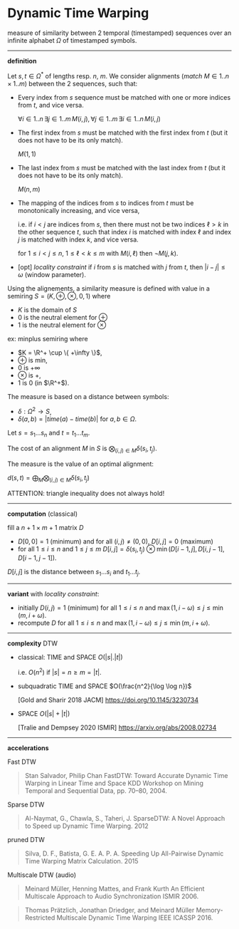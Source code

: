 # Dynamic Time Warping

measure of similarity between 2 temporal (timestamped) sequences 
over an infinite alphabet $`\Omega`$ of timestamped symbols.


---
**definition**

Let $`s, t \in \Omega^*`$ of lengths resp. $`n`$, $`m`$.
We consider alignments (*match* $`M \in 1..n \times 1..m`$) between the 2 sequences, such that:

- Every index from $`s`$ sequence must be matched with one or more indices from $`t`$, and vice versa.

  $`\forall i \in 1..n\, \exists j \in 1..m \, M(i, j),\, \forall j \in 1..m\, \exists i \in 1..n \, M(i, j)`$
  
- The first index from $s$ must be matched with the first index from $`t`$ (but it does not have to be its only match).
  
  $`M(1,1)`$

- The last index from $s$ must be matched with the last index from $`t`$ (but it does not have to be its only match).

  $`M(n,m)`$

- The mapping of the indices from $`s`$ to indices from $t$ must be monotonically increasing, and vice versa, 
  
   i.e. if $`i < j`$ are indices from $`s`$, then there must not be two indices $`\ell > k`$ in the other sequence $`t`$, such that index $`i`$ is matched with index $`\ell`$ and index $`j`$ is matched with index $`k`$, and vice versa.
  
  for $`1 \leq i < j \leq n`$, $`1 \leq \ell < k \leq m`$ with $`M(i, \ell)`$ then $`\neg M(j, k)`$.

- [opt] *locality constraint*
  if $`i`$ from $`s`$ is matched with $`j`$ from $`t`$, then $`|i - j| \leq \omega`$ (window parameter).
  
Using the alignements, a similarity measure is defined with value in a semiring $`S = ( K, \oplus, \otimes, 0, 1)`$
where
- $`K`$ is the domain of $`S`$
- $`0`$ is the neutral element for $`\oplus`$
- $`1`$ is the neutral element for $`\otimes`$

ex: minplus semiring where 
- $`K = \R^+ \cup \{ +\infty \}`$, 
- $`\oplus`$ is min, 
- $`0`$ is  $`+\infty`$
- $`\otimes`$ is +, 
- $`1`$ is 0 (in $`\R^+`$). 


The measure is based on a distance between symbols:
- $`\delta: \Omega^2 \to S`$, 
- $`\delta(a, b) = |time(a) - time(b)|`$ for $`a, b \in \Omega`$.

Let $`s = s_1... s_n`$ and $`t = t_1 ... t_m`$.

The cost of an alignment $`M`$ in $`S`$ is $`\bigotimes_{(i, j) \in M} \delta(s_i, t_j)`$.

The measure is the value of an optimal alignment:

$`d(s, t) = \bigoplus_M \bigotimes_{(i, j) \in M} \delta(s_i, t_j)`$

ATTENTION: triangle inequality does not always hold!


---
**computation** (classical)

fill a $`n+1 \times m+1`$ matrix $`D`$
- $`D[0, 0] = 1`$ (minimum) and for all $`(i, j) \neq (0, 0)`$, $`D[i, j] = 0`$ (maximum)
- for all $`1 \leq i \leq n`$ and $`1 \leq j \leq m`$
  $`D[i, j] = \delta(s_i, t_j) \otimes \min (D[i-1, j], D[i, j-1], D[i-1, j-1])`$.

$`D[i, j]`$ is the distance between $`s_1... s_i`$ and $`t_1 ... t_j`$.

---
**variant** with *locality constraint*:
- initially $`D(i, j) = 1`$ (minimum) for all $`1 \leq i \leq n`$ and $`\max(1, i-\omega) \leq j \leq \min(m, i+\omega)`$. 
- recompute $`D`$ for all $`1 \leq i \leq n`$ and $`\max(1, i-\omega) \leq j \leq \min(m, i+\omega)`$. 

---
**complexity** DTW

- classical: TIME and SPACE $`O(|s| . |t|)`$ 

  i.e. $`O(n^2)`$ if $`|s| = n \geq m = |t|`$.

- subquadratic TIME and SPACE $`O(\frac{n^2}{\log \log n})`$ 

  [Gold and Sharir 2018 JACM] https://doi.org/10.1145/3230734

- SPACE $`O(|s| + |t|)`$ 

  [Tralie and Dempsey 2020 ISMIR] https://arxiv.org/abs/2008.02734


---
**accelerations**

Fast DTW
> Stan Salvador, Philip Chan
> FastDTW: Toward Accurate Dynamic Time Warping in Linear Time and Space
> KDD Workshop on Mining Temporal and Sequential Data, pp. 70–80, 2004.

Sparse DTW
> Al-Naymat, G., Chawla, S., Taheri, J.
> SparseDTW: A Novel Approach to Speed up Dynamic Time Warping.
> 2012

pruned DTW
> Silva, D. F., Batista, G. E. A. P. A.
> Speeding Up All-Pairwise Dynamic Time Warping Matrix Calculation.
> 2015


Multiscale DTW (audio)
> Meinard Müller, Henning Mattes, and Frank Kurth
> An Efficient Multiscale Approach to Audio Synchronization
> ISMIR 2006.

> Thomas Prätzlich, Jonathan Driedger, and Meinard Müller 
> Memory-Restricted Multiscale Dynamic Time Warping
> IEEE ICASSP 2016.


